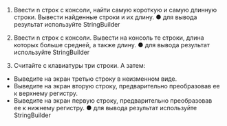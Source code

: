 1) Ввести n строк с консоли, найти самую короткую и самую длинную строки.
   Вывести найденные строки и их длину.
   ● для вывода результат используйте StringBuilder

2) Ввести n строк с консоли. Вывести на консоль те строки, длина которых
   больше средней, а также длину.
   ● для вывода результат используйте StringBuilder

3) Считайте с клавиатуры три строки. А затем:
- Выведите на экран третью строку в неизменном виде.
- Выведите на экран вторую строку, предварительно преобразовав ее к
  верхнему регистру.
- Выведите на экран первую строку, предварительно преобразовав ее к
  нижнему регистру.
  ● для вывода результат используйте StringBuilder